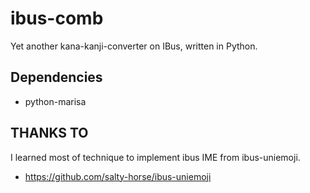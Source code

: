 # ibus-comb

Yet another kana-kanji-converter on IBus, written in Python.

## Dependencies

 * python-marisa

## THANKS TO

I learned most of technique to implement ibus IME from ibus-uniemoji.

 * https://github.com/salty-horse/ibus-uniemoji
